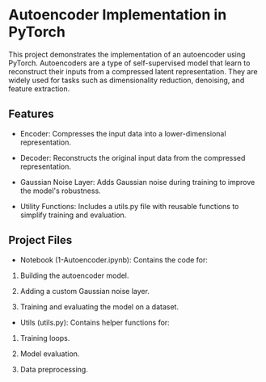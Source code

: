 # Autoencoder Implementation in PyTorch

This project demonstrates the implementation of an autoencoder using PyTorch. Autoencoders are a type of self-supervised model that learn to reconstruct their inputs from a compressed latent representation. They are widely used for tasks such as dimensionality reduction, denoising, and feature extraction.

## Features
- Encoder: Compresses the input data into a lower-dimensional representation.

- Decoder: Reconstructs the original input data from the compressed representation.

- Gaussian Noise Layer: Adds Gaussian noise during training to improve the model's robustness.
  
- Utility Functions: Includes a utils.py file with reusable functions to simplify training and evaluation.

## Project Files
- Notebook (1-Autoencoder.ipynb): Contains the code for:

1. Building the autoencoder model.

2. Adding a custom Gaussian noise layer.

3. Training and evaluating the model on a dataset.

- Utils (utils.py): Contains helper functions for:

1. Training loops.

2. Model evaluation.

3. Data preprocessing.
